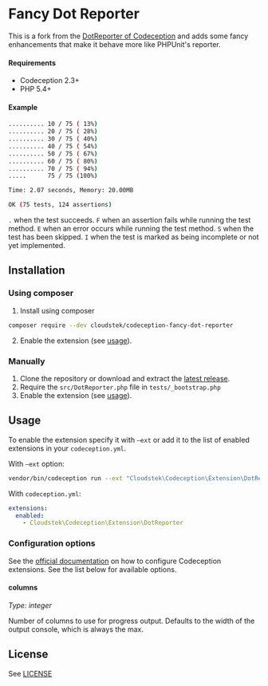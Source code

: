 # Fancy Dot Reporter

This is a fork from the [DotReporter of Codeception](https://github.com/Codeception/Codeception/tree/2.5/ext#dotreporter) and adds some fancy enhancements that make it behave more like PHPUnit's reporter.

#### Requirements

* Codeception 2.3+
* PHP 5.4+

#### Example

 ```sh
 .......... 10 / 75 ( 13%)
 .......... 20 / 75 ( 28%)
 .......... 30 / 75 ( 40%)
 .......... 40 / 75 ( 54%)
 .......... 50 / 75 ( 67%)
 .......... 60 / 75 ( 80%)
 .......... 70 / 75 ( 94%)
 .....      75 / 75 (100%)
 
 Time: 2.07 seconds, Memory: 20.00MB
 
 OK (75 tests, 124 assertions)
 ```

`.` when the test succeeds.
`F` when an assertion fails while running the test method.
`E` when an error occurs while running the test method.
`S` when the test has been skipped.
`I` when the test is marked as being incomplete or not yet implemented.

## Installation

### Using composer

1. Install using composer
```sh
composer require --dev cloudstek/codeception-fancy-dot-reporter
```
2. Enable the extension (see [usage](#usage)).

### Manually

1. Clone the repository or download and extract the [latest release](https://github.com/Cloudstek/codeception-fancy-dot-reporter/releases/latest). 
2. Require the `src/DotReporter.php` file in `tests/_bootstrap.php`
3. Enable the extension (see [usage](#usage)).

## Usage

To enable the extension specify it with `—ext` or add it to the list of enabled extensions in your `codeception.yml`.

With `—ext` option:

```sh
vendor/bin/codeception run --ext "Cloudstek\Codeception\Extension\DotReporter"
```

With `codeception.yml`:

```yaml
extensions:
  enabled:
    - Cloudstek\Codeception\Extension\DotReporter
```

### Configuration options

See the [official documentation](https://codeception.com/docs/08-Customization#Configuring-Extension) on how to configure Codeception extensions. See the list below for available options.

#### columns

*Type: integer*

Number of columns to use for progress output. Defaults to the width of the output console, which is always the max.

## License

See [LICENSE](./LICENSE)

